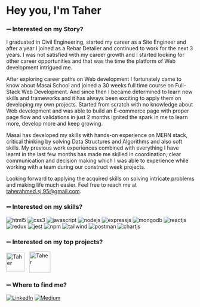 <h1>Hey you, I'm Taher</h1>

### :heavy_minus_sign: Interested on my Story?
 I graduated in Civil Engineering, started my career as a Site Engineer and after a year I joined as a Rebar Detailer and continued to work for the next 3 years. I was not satisfied with my career growth and I started looking for other career opportunities and that was the time the platform of Web development intrigued me.

After exploring career paths on Web development I fortunately came to know about Masai School and joined a 30 weeks full time course on Full-Stack Web Development. And since then I became determined to learn new skills and frameworks and it has always been exciting to apply them on developing my own projects. Started from scratch with no knowledge about Web development and was able to build an E-commerce page with proper page flow and validations in just 2 months ignited the spark in me to learn more, develop more and keep growing.

Masai has developed my skills with hands-on experience on MERN stack, critical thinking by solving Data Structures and Algorithms and also soft skills. My previous work experiences combined with everything I have learnt in the last few months has made me skilled in coordination, clear communication and decision making which I was able to experience while working with a team during our construct week projects.

Looking forward to applying the acquired skills on solving intricate problems and making life much easier. Feel free to reach me at taherahmed.sj.95@gmail.com.
 
### :heavy_minus_sign: Interested on my skills?
<p>
<a><img src="https://img.shields.io/badge/HTML5-E34F26?style=for-the-badge&logo=html5&logoColor=white" alt="html5"/></a>
<a><img src="https://img.shields.io/badge/CSS3-1572B6?style=for-the-badge&logo=css3&logoColor=white" alt="css3"/> </a>
<a><img src="https://img.shields.io/badge/JavaScript-323330?style=for-the-badge&logo=javascript&logoColor=F7DF1E" alt="javascript"/></a>
<a><img src="https://img.shields.io/badge/Node.js-339933?style=for-the-badge&logo=nodedotjs&logoColor=white" alt="nodejs" /></a>
<a><img src="https://img.shields.io/badge/Express.js-000000?style=for-the-badge&logo=express&logoColor=white" alt="expressjs"/></a>
<a><img src="https://img.shields.io/badge/MongoDB-4EA94B?style=for-the-badge&logo=mongodb&logoColor=white" alt="mongodb"/></a>
<a><img src="https://img.shields.io/badge/React-20232A?style=for-the-badge&logo=react&logoColor=61DAFB" alt="reactjs" /></a>
<a><img src="https://img.shields.io/badge/Redux-593D88?style=for-the-badge&logo=redux&logoColor=white" alt="redux" /></a>
<a><img src="https://img.shields.io/badge/Jest-C21325?style=for-the-badge&logo=jest&logoColor=white" alt="jest"/></a>
<a><img src="https://img.shields.io/badge/npm-CB3837?style=for-the-badge&logo=npm&logoColor=white" alt="npm"/></a>
<a><img src="https://img.shields.io/badge/Tailwind_CSS-38B2AC?style=for-the-badge&logo=tailwind-css&logoColor=white" alt="tailwind"/></a>
<a><img src="https://img.shields.io/badge/Postman-FF6C37?style=for-the-badge&logo=Postman&logoColor=white" alt="postman"/></a>
<a><img src="https://img.shields.io/badge/Chart.js-FF6384?style=for-the-badge&logo=chartdotjs&logoColor=white" alt="chartjs"/></a>

 


</p>

### :heavy_minus_sign: Interested on my top projects?

<p align="left">
<a href="https://github.com/taherahmed14/Groww-Clone" target="blank"><img align="center" src="https://mir-s3-cdn-cf.behance.net/projects/404/b9336c93700473.Y3JvcCwxNzM2LDEzNTcsMCwxNzE.png" alt="Taher" width="50" /></a> &nbsp;
<a href="https://github.com/taherahmed14/adidas_project" target="blank"><img align="center" src="https://cdn.britannica.com/94/193794-050-0FB7060D/Adidas-logo.jpg" alt="Taher" width="56" /></a>
</p>

### :heavy_minus_sign: Where to find me?
<p> <a href="https://www.linkedin.com/in/taher-ahmed-bb96b6123/" target="_blank"><img alt="LinkedIn" src="https://img.shields.io/badge/linkedin-%230077B5.svg?&style=for-the-badge&logo=linkedin&logoColor=white" /></a> <a href="https://medium.com/@taherahmed.sj.95" target="_blank"><img alt="Medium" src="https://img.shields.io/badge/medium-%2312100E.svg?&style=for-the-badge&logo=medium&logoColor=white" /></a>
</p>



<!--<img alt="React" src="https://img.shields.io/badge/-React-45b8d8?style=flat-square&logo=react&logoColor=white" />-->




 



<!--
**taherahmed14/taherahmed14** is a ✨ _special_ ✨ repository because its `README.md` (this file) appears on your GitHub profile.

Here are some ideas to get you started:

- 🔭 I’m currently working on ...
- 🌱 I’m currently learning ...
- 👯 I’m looking to collaborate on ...
- 🤔 I’m looking for help with ...
- 💬 Ask me about ...
- 📫 How to reach me: ...
- 😄 Pronouns: ...
- ⚡ Fun fact: ...
-->
